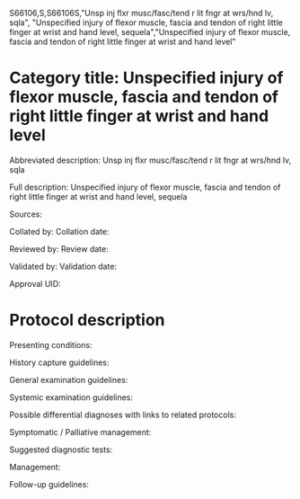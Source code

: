 S66106,S,S66106S,"Unsp inj flxr musc/fasc/tend r lit fngr at wrs/hnd lv, sqla", "Unspecified injury of flexor muscle, fascia and tendon of right little finger at wrist and hand level, sequela","Unspecified injury of flexor muscle, fascia and tendon of right little finger at wrist and hand level"
# Category title: Unspecified injury of flexor muscle, fascia and tendon of right little finger at wrist and hand level

Abbreviated description: Unsp inj flxr musc/fasc/tend r lit fngr at wrs/hnd lv, sqla

Full description: Unspecified injury of flexor muscle, fascia and tendon of right little finger at wrist and hand level, sequela

Sources:

Collated by:
Collation date:

Reviewed by:
Review date:

Validated by:
Validation date:

Approval UID:

# Protocol description

Presenting conditions:

History capture guidelines:

General examination guidelines:

Systemic examination guidelines:

Possible differential diagnoses with links to related protocols:

Symptomatic / Palliative management:

Suggested diagnostic tests:

Management:

Follow-up guidelines:
